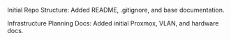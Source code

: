 Initial Repo Structure: Added README, .gitignore, and base documentation.

Infrastructure Planning Docs: Added initial Proxmox, VLAN, and hardware docs.

